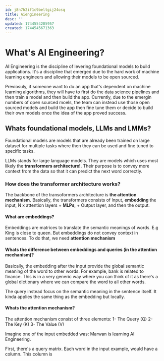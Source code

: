 ```yaml
---
id: j8n7h2if1c9beltgij24osq
title: Aiengineering
desc: ''
updated: 1744554285957
created: 1744545671363
---
```



# What's AI Engineering? 

AI Engineering is the discipline of levering foundational models to build applications. It's a discipline that emerged due to the hard work of machine learning engineers and allowing their models to be open sourced.

Previosuly, if someone want to do an app that's dependent on machine learning algorithms, they will have to first do the data science pipelines and then train a model and then build the app. Currently, due to the emergin numbers of open sourced moels, the team can instead use those open sourced models and build the app then fine tune them or decide to build their own models once the idea of the app proved success.

## Whats foundational models, LLMs and LMMs?

Foundational models are models that are already been trained on large dataset for multiple tasks where then they can be used and fine tuned to specific tasks.

LLMs stands for large language models. They are models which uses most likely the **transformers architecture!**. Their purpose is to convey more context from the data so that it can predict the next word correctly.

### How does the transformer architecture works?

The backbone of the transoformers architecture is **the attention mechanism.** Basically, the transformers consists of Input, **embedding** the input, N x attention layers + **MLPs**, + Output layer, and then the output.


#### What are embeddings?

Embeddings are matrices to translate the semantic meanings of words. E.g King is close to queen. But embeddings do not convey context in sentences. To do that, we need **attention mechanism** 


#### Whats the difference between embeddings and queries (in the attention mechanism)?
Basically, the embedding after the input provide the global semantic meaning of the word to other words. For example, bank is related to finance. This is in a very generic way where you can think of it as there's a global dictionary where we can compare the word to all other words.

The query instead focus on the semantic meaning in the sentence itself. It kinda applies the same thing as the embedding but locally.

#### Whats the attention mechanism?

The attention mechanism consist of three elements:
1- The Query (Q)
2- The Key (K)
3- The Value (V)

Imagine one of the input embedded was: Marwan is learning AI Engineering.

First, there's a query matrix. Each word in the input example, would have a column. This column is 


